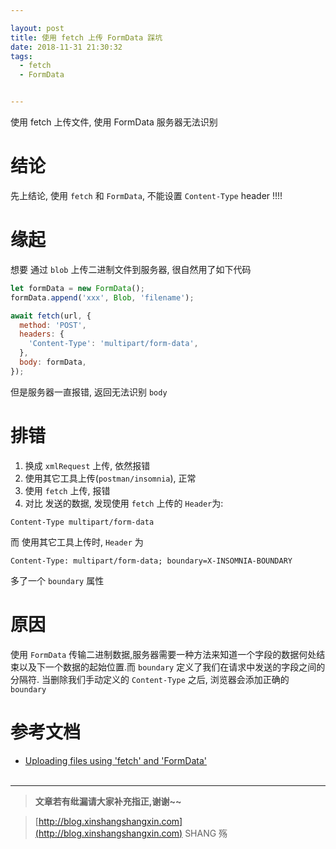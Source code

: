```yaml
---

layout: post
title: 使用 fetch 上传 FormData 踩坑
date: 2018-11-31 21:30:32
tags:
  - fetch
  - FormData


---
```


使用 fetch 上传文件, 使用 FormData 服务器无法识别
<!-- more -->




# 结论

先上结论, 使用 `fetch` 和 `FormData`, 不能设置 `Content-Type` header !!!!

# 缘起

想要 通过 `blob` 上传二进制文件到服务器, 很自然用了如下代码

```js
let formData = new FormData();
formData.append('xxx', Blob, 'filename');

await fetch(url, {
  method: 'POST',
  headers: {
    'Content-Type': 'multipart/form-data',
  },
  body: formData,
});
```

但是服务器一直报错, 返回无法识别 `body`

# 排错

1. 换成 `xmlRequest` 上传, 依然报错
2. 使用其它工具上传(`postman/insomnia`), 正常
3. 使用 `fetch` 上传, 报错
4. 对比 发送的数据, 发现使用 `fetch` 上传的 `Header`为:

```plain
Content-Type multipart/form-data
```

而 使用其它工具上传时, `Header` 为

```plain
Content-Type: multipart/form-data; boundary=X-INSOMNIA-BOUNDARY
```

多了一个 `boundary` 属性

# 原因

使用 `FormData` 传输二进制数据,服务器需要一种方法来知道一个字段的数据何处结束以及下一个数据的起始位置.而 `boundary` 定义了我们在请求中发送的字段之间的分隔符. 当删除我们手动定义的 `Content-Type` 之后, 浏览器会添加正确的 `boundary`

# 参考文档

- [Uploading files using 'fetch' and 'FormData'](https://stanko.github.io/uploading-files-using-fetch-multipart-form-data/)  
  <br>

---

> **文章若有纰漏请大家补充指正,谢谢~~**

> [http://blog.xinshangshangxin.com](http://blog.xinshangshangxin.com) SHANG 殇

